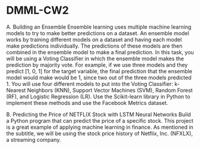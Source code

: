 # DMML-CW2

A. Building an Ensemble
Ensemble learning uses multiple machine learning models to try to make better predictions on a dataset. 
An ensemble model works by training different models on a dataset and having each model make predictions individually. 
The predictions of these models are then combined in the ensemble model to make a final prediction.
In this task, you will be using a Voting Classifier in which the ensemble model makes the prediction by majority vote. 
For example, if we use three models and they predict [1, 0, 1] for the target variable, the final prediction that the ensemble model would 
make would be 1, since two out of the three models predicted 1.
You will use four different models to put into the Voting Classifier: k-Nearest Neighbors (KNN), Support Vector Machines (SVM), 
Random Forest (RF), and Logistic Regression (LR). Use the Scikit-learn library in Python to implement these methods and use the Facebook Metrics dataset.

B. Predicting the Price of NETFLIX Stock with LSTM Neural Networks
Build a Python program that can predict the price of a specific stock. This project is a great example of applying machine learning in finance.
As mentioned in the subtitle, we will be using the stock price history of Netflix, Inc. (NFXLX), a streaming company.
